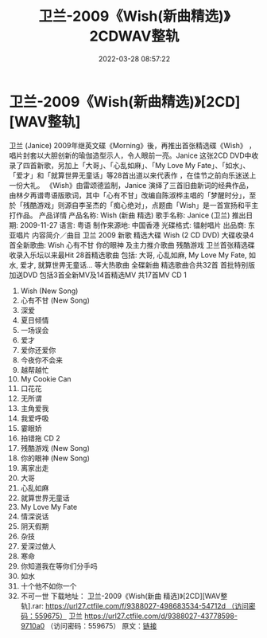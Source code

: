 ﻿---
title: 卫兰-2009《Wish(新曲精选)》2CDWAV整轨
date: 2022-03-28 08:57:22
categories: WAV车载音乐、镜像
tags: 国语流行
---
# 卫兰-2009《Wish(新曲精选)》[2CD][WAV整轨]

卫兰 (Janice)
2009年继英文碟《Morning》後，再推出首张精选碟《Wish》 ，唱片封套以大胆创新的瑜伽造型示人，令人眼前一亮。Janice
这张2CD DVD中收录了四首新歌，另加上「大哥」、「心乱如麻」、「My Love My
Fate」、「如水」、「爱才」和「就算世畀无童话」等28首出道以来代表作
，在佳节之前向乐迷送上一份大礼。
《Wish》由雷颂德监制，Janice
演绎了三首旧曲新词的经典作品，由林夕再谱粤语版歌词，其中「心有不甘」改编自陈淑桦主唱的「梦醒时分」，至於「残酷游戏」则源自李圣杰的「痴心绝对」，点题曲「Wish」是一首宣扬和平主打作品。
产品详情
产品名称: Wish (新曲 精选)
歌手名称: Janice (卫兰)
推出日期:
2009-11-27
语言:
粤语
制作来源地:
中国香港
光碟格式:
镭射唱片
出品商:
东亚唱片
内容简介／曲目
卫兰 2009 新歌 精选大碟 Wish (2 CD
DVD)
大碟收录4首全新歌曲: Wish 心有不甘
你的眼神
及主力推介歌曲
残酷游戏
卫兰首张精选碟 收录入乐坛以来最Hit 28首精选歌曲
包括: 大哥, 心乱如麻, My Love My Fate, 如水, 爱才, 就算世畀无童话...
等大热歌曲
全碟新曲
精选歌曲合共32首
首批特别版 加送DVD
包括3首全新MV及14首精选MV 共17首MV
CD
1
01. Wish (New Song)
02. 心有不甘 (New Song)
03. 深爱
04. 夏日倾情
05. 一场误会
06. 爱才
07. 爱你还爱你
08. 今夜你不会来
09. 越帮越忙
10. My Cookie Can
11. 口花花
12. 无所谓
13. 主角爱我
14. 我爱呼吸
15. 霎眼娇
16. 拍错拖
CD
2
01. 残酷游戏 (New Song)
02. 你的眼神 (New Song)
03. 离家出走
04. 大哥
05. 心乱如麻
06. 就算世界无童话
07. My Love My Fate
08. 情深说话
09. 阴天假期
10. 杂技
11. 爱深过做人
12. 寒命
13. 你知道我在等你们分手吗
14. 如水
15. 十个他不如你一个
16. 不可一世
下载地址：
卫兰-2009《Wish(新曲
精选)》[2CD][WAV整轨].rar: https://url27.ctfile.com/f/9388027-498683534-54712d （访问密码：559675）
卫兰
https://url27.ctfile.com/d/9388027-43778598-9710a0
（访问密码：559675）
原文：[链接](https://blog.sina.com.cn/s/blog_1647c7e7601030wf3.html)